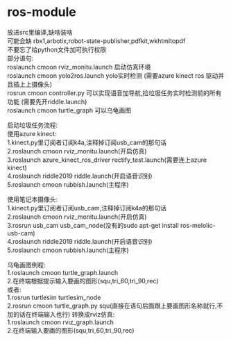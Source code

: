 # ros-module
放进src里编译,缺啥装啥  
可能会缺 rbx1,arbotix,robot-state-publisher,pdfkit,wkhtmltopdf  
不要忘了给python文件加可执行权限  
部分语句:  
roslaunch cmoon rviz_monitu.launch 启动仿真环境  
roslaunch cmoon  yolo2ros.launch yolo实时检测 (需要azure kinect ros 驱动并且插上上摄像头)  
rosrun cmoon controller.py 可以实现语音加导航,捡垃圾任务实时检测前的所有功能  (需要先开riddle.launch)  
roslaunch cmoon turtle_graph 可以乌龟画图  
  
启动垃圾任务流程:  
使用azure kinect:  
1.kinect.py里订阅者订阅k4a,注释掉订阅usb_cam的那句话    
2.roslaunch cmoon rviz_monitu.launch(开启仿真)  
3.roslaunch azure_kinect_ros_driver rectify_test.launch(需要连上azure kinect)  
4.roslaunch riddle2019 riddle.launch(开启语音识别)  
5.roslaunch cmoon rubbish.launch(主程序)  
  
使用笔记本摄像头:  
1.kinect.py里订阅者订阅usb_cam,注释掉订阅k4a的那句话    
2.roslaunch cmoon rviz_monitu.launch(开启仿真)  
3.rosrun usb_cam usb_cam_node(没有的sudo apt-get install ros-melolic-usb-cam)  
4.roslaunch riddle2019 riddle.launch(开启语音识别)  
5.roslaunch cmoon rubbish.launch(主程序)  

乌龟画图例程:   
1.roslaunch cmoon turtle_graph.launch  
2.在终端根据提示输入要画的图形(squ,tri_60,tri_90,rec)  
或者:  
1.rosrun turtlesim turtlesim_node  
2.rosrun cmoon turtle_graph.py squ(直接在语句后面跟上要画图形名称就行,不加的话在终端输入也行)
转换成rviz仿真:  
1.roslaunch cmoon rviz_graph.launch  
2.在终端输入要画的图形(squ,tri_60,tri_90,rec)  
